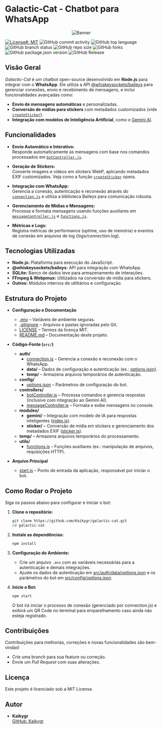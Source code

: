 # Galactic-Cat - Chatbot para WhatsApp

<p align="center">
  <img src="https://static.tumblr.com/f76d0c37c94757b5b0c3cceb73a1664b/ftrdqzb/cZSorgwba/tumblr_static_tumblr_static_akjaybqi5ggg8o4sgwowggogc_640.gif" alt="Banner">
</p>

[![License#: MIT](https://img.shields.io/badge/License-MIT-yellow.svg)](LICENSE) ![GitHub commit activity](https://img.shields.io/github/commit-activity/y/kaikygr/galactic-cat) ![GitHub top language](https://img.shields.io/github/languages/top/kaikygr/galactic-cat) ![GitHub branch status](https://img.shields.io/github/checks-status/kaikygr/galactic-cat/main) ![GitHub repo size](https://img.shields.io/github/repo-size/kaikygr/galactic-cat) ![GitHub forks](https://img.shields.io/github/forks/kaikygr/galactic-cat) ![GitHub package.json version](https://img.shields.io/github/package-json/v/kaikygr/galactic-cat) ![GitHub Release](https://img.shields.io/github/v/release/kaikygr/galactic-cat)

## Visão Geral

_Galactic-Cat_ é um chatbot open-source desenvolvido em **Node.js** para integrar com o **WhatsApp**. Ele utiliza a API [@whiskeysockets/baileys](https://www.npmjs.com/package/@whiskeysockets/baileys) para gerenciar conexões, envio e recebimento de mensagens, e inclui funcionalidades avançadas como:

- **Envio de mensagens automáticas** e personalizadas.
- **Conversão de mídias para stickers** com metadados customizados (vide [`createSticker`](src/modules/sticker/sticker.js)).
- **Integração com modelos de Inteligência Artificial**, como o [Gemini AI](src/modules/gemini/index.js).

## Funcionalidades

- **Envio Automático e Interativo:**  
  Responde automaticamente às mensagens com base nos comandos processados em [`botController.js`](src/controllers/botController.js).

- **Geração de Stickers:**  
  Converte imagens e vídeos em stickers WebP, aplicando metadados EXIF customizados. Veja como a função [`createSticker`](src/modules/sticker/sticker.js) opera.

- **Integração com WhatsApp:**  
  Gerencia a conexão, autenticação e reconexão através do [`connection.js`](src/auth/connection.js) e utiliza a biblioteca Baileys para comunicação robusta.

- **Gerenciamento de Mídias e Mensagens:**  
  Processa e formata mensagens usando funções auxiliares em [`messageController.js`](src/controllers/messageController.js) e [`functions.js`](src/utils/functions.js).

- **Métricas e Logs:**  
  Registra métricas de performance (uptime, uso de memória) e eventos de conexão em arquivos de log (_logs/connection.log_).

## Tecnologias Utilizadas

- **Node.js:** Plataforma para execução do JavaScript.
- **@whiskeysockets/baileys:** API para integração com WhatsApp.
- **SQLite:** Banco de dados leve para armazenamento de interações.
- **FFmpeg & Webpmux:** Utilizados na conversão de mídia para stickers.
- **Outros:** Módulos internos de utilitários e configuração.

## Estrutura do Projeto

- **Configuração e Documentação**

  - [.env](.env) – Variáveis de ambiente seguras.
  - [.gitignore](.gitignore) – Arquivos e pastas ignoradas pelo Git.
  - [LICENSE](LICENSE) – Termos da licença MIT.
  - [README.md](README.md) – Documentação deste projeto.

- **Código-Fonte (`src/`)**

  - **auth/**
    - [connection.js](src/auth/connection.js) – Gerencia a conexão e reconexão com o WhatsApp.
    - **data/** – Dados de configuração e autenticação (ex.: [options.json](src/auth/data/options.json)).
    - **temp/** – Armazena arquivos temporários de autenticação.
  - **config/**
    - [options.json](src/config/options.json) – Parâmetros de configuração do bot.
  - **controllers/**
    - [botController.js](src/controllers/botController.js) – Processa comandos e gerencia respostas (inclusive com integração ao Gemini AI).
    - [messageController.js](src/controllers/messageController.js) – Formata e exibe mensagens no console.
  - **modules/**
    - **gemini/** – Integração com modelo de IA para respostas inteligentes ([index.js](src/modules/gemini/index.js)).
    - **sticker/** – Conversão de mídia em stickers e gerenciamento dos metadados EXIF ([sticker.js](src/modules/sticker/sticker.js)).
  - **temp/** – Armazena arquivos temporários do processamento.
  - **utils/**
    - [functions.js](src/utils/functions.js) – Funções auxiliares (ex.: manipulação de arquivos, requisições HTTP).

- **Arquivo Principal**
  - [start.js](start.js) – Ponto de entrada da aplicação, responsável por iniciar o bot.

## Como Rodar o Projeto

Siga os passos abaixo para configurar e iniciar o bot:

1. **Clone o repositório:**

   ```bash
   git clone https://github.com/Kaikygr/galactic-cat.git
   cd galactic-cat
   ```

2. **Instale as dependências:**

   ```bash
   npm install
   ```

3. **Configuração do Ambiente:**

   - Crie um arquivo `.env` com as variáveis necessárias para a autenticação e demais integrações.
   - Ajuste os dados de autenticação em [src/auth/data/options.json](src/auth/data/options.json) e os parâmetros do bot em [src/config/options.json](src/config/options.json).

4. **Inicie o Bot:**

   ```bash
   npm start
   ```

   O bot irá iniciar o processo de conexão (gerenciado por connection.js) e exibirá um QR Code no terminal para emparelhamento caso ainda não esteja registrado.

## Contribuições

Contribuições para melhorias, correções e novas funcionalidades são bem-vindas!

- Crie uma branch para sua feature ou correção.
- Envie um _Pull Request_ com suas alterações.

## Licença

Este projeto é licenciado sob a MIT License.

## Autor

- **Kaikygr**  
  [GitHub: Kaikygr](https://github.com/Kaikygr)
